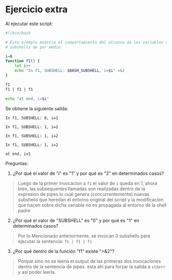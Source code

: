 Ejercicio extra
===============

Al ejecutar este script:

```bash
#!/bin/bash

# Este ejemplo muestra el comportamiento del alcance de las variables con
# subshells de por medio.

i=0
function f1() {
    let i++
    echo "In f1, SUBSHELL: $BASH_SUBSHELL, i=$i" >&2
}

f1
f1 | f1 | f1

echo "at end, i=$i"
```

Se obtiene la siguiente salida:

```
In f1, SUBSHELL: 0, i=1

In f1, SUBSHELL: 1, i=2

In f1, SUBSHELL: 1, i=2

In f1, SUBSHELL: 1, i=2

at end, i=1
```

Preguntas:

1. ¿Por qué el valor de "i" es "1" y por qué es "2" en determinados casos?

  > Luego de la primer invocacion a `f1` el valor de `i` queda en 1, ahora
  > bien, las subsequentes llamadas son realizadas dentro de la expresion de
  > pipes lo cual genera (concurrentemente) nuevas subshells que heredan el
  > entorno original del script y la modificacion que hacen sobre dicha
  > variable no es propagada al entorno de la shell padre

2. ¿Por qué el valor de "SUBSHELL" es "0" y por qué es "1" en determinados casos?

  > Por lo Mencionado anteriormente, se invocan 3 subshells para ejecutar la
  > sentencia: `f1 | f1 | f1`

3. ¿Por qué dentro de la función "f1" existe ">&2"?

  > Porque sino no se leeria el output de las primeras dos invocaciones dentro
  > de la sentencia de pipes. esta ahi para forzar la salida a `stderr` y asi
  > poder leerla.

